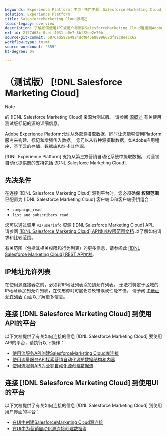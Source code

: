 ```yaml
---
keywords: Experience Platform；主页；热门主题；Salesforce Marketing Cloud;SalesforceMarketing Cloud；营销自动化
solution: Experience Platform
title: SalesforceMarketing Cloud源概述
topic-legacy: overview
description: 了解如何使用API或用户界面将SalesforceMarketing Cloud连接到Adobe Experience Platform。
exl-id: 2177d68c-0cef-4031-a0e7-8bf22ee2e70b
source-git-commit: 6876ad592e4924dc884568899662dfa9c8eecc62
workflow-type: tm+mt
source-wordcount: '359'
ht-degree: 0%

---
```


# （测试版） [!DNL Salesforce Marketing Cloud]

>[!NOTE]
>
>的 [!DNL Salesforce Marketing Cloud] 来源为测试版。 请参阅 [源概述](../../home.md#terms-and-conditions) 有关使用测试版标记的源的详细信息。

Adobe Experience Platform允许从外部源摄取数据，同时让您能够使用Platform服务来构建、标记和增强传入数据。 您可以从各种源摄取数据，如Adobe应用程序、基于云的存储、数据库和许多其他源。

[!DNL Experience Platform] 支持从第三方营销自动化系统中摄取数据。 对营销自动化提供商的支持包括 [!DNL Salesforce Marketing Cloud].

## 先决条件

在连接 [!DNL Salesforce Marketing Cloud] 源到平台时，您必须确保 **权限范围** 已配置为 [!DNL Salesforce Marketing Cloud] 客户端ID和客户端密钥组合：

* `campaign_read`
* `list_and_subscribers_read`

您可以通过调用 `v2/userinfo` 资源 [!DNL Salesforce Marketing Cloud] API。 请参阅 [[!DNL Salesforce Marketing Cloud] API集成权限范围文档](https://developer.salesforce.com/docs/marketing/marketing-cloud/guide/data-access-permissions.html) 以了解如何请求和比较范围。

有关范围（包括其相关权限和行为列表）的更多信息，请参阅此 [[!DNL Salesforce Marketing Cloud] REST API文档](https://developer.salesforce.com/docs/marketing/marketing-cloud/guide/rest-permissions-and-scopes.html).

## IP地址允许列表

在使用源连接器之前，必须将IP地址列表添加到允许列表。 无法将特定于区域的IP地址添加到允许列表，在使用源时可能会导致错误或性能不佳。 请参阅 [IP地址允许列表](../../ip-address-allow-list.md) 页面以了解更多信息。

## 连接 [!DNL Salesforce Marketing Cloud] 到使用API的平台

以下文档提供了有关如何连接的信息 [!DNL Salesforce Marketing Cloud] 要使用API的平台，请执行以下操作：

* [使用流服务API创建SalesforceMarketing Cloud库连接](../../tutorials/api/create/marketing-automation/salesforce-marketing-cloud.md)
* [使用流量服务API探索营销自动化源的数据结构和内容](../../tutorials/api/explore/marketing-automation.md)
* [使用流服务API为营销自动化源创建数据流](../../tutorials/api/collect/marketing-automation.md)

## 连接 [!DNL Salesforce Marketing Cloud] 到使用UI的平台

以下文档提供了有关如何连接的信息 [!DNL Salesforce Marketing Cloud] 到使用用户界面的平台：

* [在UI中创建SalesforceMarketing Cloud源连接](../../tutorials/ui/create/marketing-automation/salesforce-marketing-cloud.md)
* [在UI中为营销自动化源连接创建数据流](../../tutorials/ui/dataflow/marketing-automation.md)
